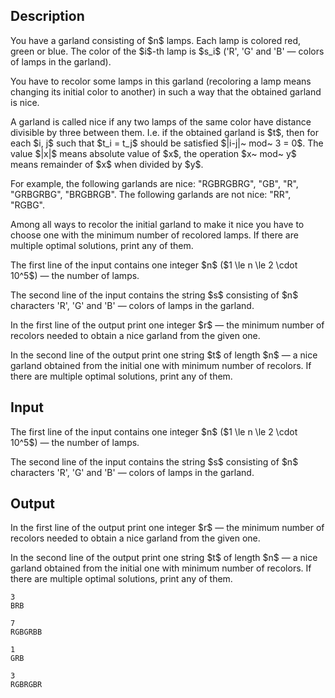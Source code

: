 ## Description

<div><p>You have a garland consisting of $n$ lamps. Each lamp is colored red, green or blue. The color of the $i$-th lamp is $s_i$ ('<span class="tex-font-style-tt">R</span>', '<span class="tex-font-style-tt">G</span>' and '<span class="tex-font-style-tt">B</span>' — colors of lamps in the garland).</p><p>You have to recolor some lamps in this garland (recoloring a lamp means changing its initial color to another) in such a way that the obtained garland is <span class="tex-font-style-bf">nice</span>.</p><p>A garland is called <span class="tex-font-style-bf">nice</span> if any two lamps of the same color have distance divisible by three between them. I.e. if the obtained garland is $t$, then for each $i, j$ such that $t_i = t_j$ should be satisfied $|i-j|~ mod~ 3 = 0$. The value $|x|$ means absolute value of $x$, the operation $x~ mod~ y$ means remainder of $x$ when divided by $y$.</p><p>For example, the following garlands are <span class="tex-font-style-bf">nice</span>: "<span class="tex-font-style-tt">RGBRGBRG</span>", "<span class="tex-font-style-tt">GB</span>", "<span class="tex-font-style-tt">R</span>", "<span class="tex-font-style-tt">GRBGRBG</span>", "<span class="tex-font-style-tt">BRGBRGB</span>". The following garlands are not <span class="tex-font-style-bf">nice</span>: "<span class="tex-font-style-tt">RR</span>", "<span class="tex-font-style-tt">RGBG</span>".</p><p>Among all ways to recolor the initial garland to make it <span class="tex-font-style-bf">nice</span> you have to choose one with the <span class="tex-font-style-bf">minimum</span> number of recolored lamps. If there are multiple optimal solutions, print <span class="tex-font-style-bf">any</span> of them.</p></div><div class="input-specification"><p>The first line of the input contains one integer $n$ ($1 \le n \le 2 \cdot 10^5$) — the number of lamps.</p><p>The second line of the input contains the string $s$ consisting of $n$ characters '<span class="tex-font-style-tt">R</span>', '<span class="tex-font-style-tt">G</span>' and '<span class="tex-font-style-tt">B</span>' — colors of lamps in the garland.</p></div><div class="output-specification"><p>In the first line of the output print one integer $r$ — the <span class="tex-font-style-bf">minimum</span> number of recolors needed to obtain a <span class="tex-font-style-bf">nice</span> garland from the given one.</p><p>In the second line of the output print one string $t$ of length $n$ — a <span class="tex-font-style-bf">nice</span> garland obtained from the initial one with <span class="tex-font-style-bf">minimum</span> number of recolors. If there are multiple optimal solutions, print <span class="tex-font-style-bf">any</span> of them.</p></div>

## Input

<p>The first line of the input contains one integer $n$ ($1 \le n \le 2 \cdot 10^5$) — the number of lamps.</p><p>The second line of the input contains the string $s$ consisting of $n$ characters '<span class="tex-font-style-tt">R</span>', '<span class="tex-font-style-tt">G</span>' and '<span class="tex-font-style-tt">B</span>' — colors of lamps in the garland.</p>

## Output

<p>In the first line of the output print one integer $r$ — the <span class="tex-font-style-bf">minimum</span> number of recolors needed to obtain a <span class="tex-font-style-bf">nice</span> garland from the given one.</p><p>In the second line of the output print one string $t$ of length $n$ — a <span class="tex-font-style-bf">nice</span> garland obtained from the initial one with <span class="tex-font-style-bf">minimum</span> number of recolors. If there are multiple optimal solutions, print <span class="tex-font-style-bf">any</span> of them.</p>





```input1
3
BRB
```




```input2
7
RGBGRBB
```




```output1
1
GRB
```




```output2
3
RGBRGBR
```


